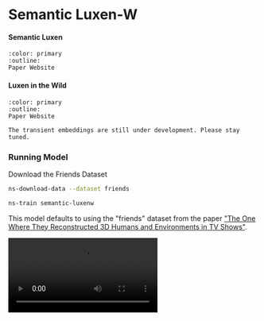 # Semantic Luxen-W

<h4>Semantic Luxen</h4>

```{button-link} https://shuaifengzhi.com/Semantic-Luxen/
:color: primary
:outline:
Paper Website
```

<h4>Luxen in the Wild</h4>

```{button-link} https://luxen-w.github.io/
:color: primary
:outline:
Paper Website
```

```{admonition} Coming Soon
The transient embeddings are still under development. Please stay tuned.
```

### Running Model

Download the Friends Dataset

```bash
ns-download-data --dataset friends
```

```bash
ns-train semantic-luxenw
```

This model defaults to using the "friends" dataset from the paper ["The One Where They Reconstructed 3D Humans and Environments in TV Shows"](https://ethanweber.me/sitcoms3D/).

<video src="https://ethanweber.me/sitcoms3D/media/trimmed_from_supplementary/sfm_and_luxen.mp4" width=300></video>
